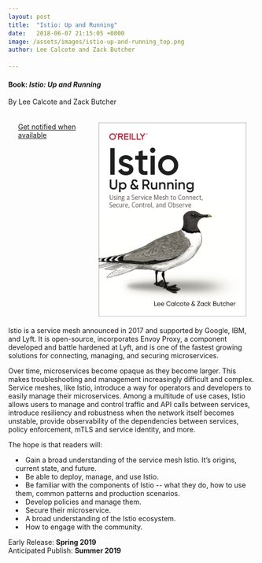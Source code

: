 ```yaml
---
layout: post
title:  "Istio: Up and Running"
date:   2018-06-07 21:15:05 +0000
image: /assets/images/istio-up-and-running_top.png
author: Lee Calcote and Zack Butcher

---
```

<h4> Book: <i>Istio: Up and Running</i></h4>
<p>By Lee Calcote and Zack Butcher</p>

<div style="float:right;padding:20px;"><a href="/assets/images/istio-up-and-running.png"><img class="card" width="300px" src="/assets/images/istio-up-and-running.png" align="right" /></a>
  <a id="home" class="waves-effect waves-dark btn white-text darken-2 l5-light-blue z-depth-4" href="/subscribe">Get notified when available</a>
</div>
Istio is a service mesh announced in 2017 and supported by Google, IBM, and Lyft. It is open-source, incorporates Envoy Proxy, a component developed and battle hardened at Lyft, and is one of the fastest growing solutions for connecting, managing, and securing microservices. 

Over time, microservices become opaque as they become larger. This makes troubleshooting and management increasingly difficult and complex. Service meshes, like Istio, introduce a way for operators and developers to easily manage their microservices. Among a multitude of use cases, Istio allows users to manage and control traffic and API calls between services, introduce resiliency and robustness when the network itself becomes unstable, provide observability of the dependencies between services, policy enforcement, mTLS and service identity, and more.

The hope is that readers will:

<li style="margin-left:15px"> Gain a broad understanding of the service mesh Istio. It’s origins, current state, and future. </li>
<li style="margin-left:15px"> Be able to deploy, manage, and use Istio. </li>
<li style="margin-left:15px"> Be familiar with the components of Istio -- what they do, how to use them, common patterns and production scenarios.</li>
<li style="margin-left:15px"> Develop policies and manage them.</li>
<li style="margin-left:15px"> Secure their microservice.</li>
<li style="margin-left:15px"> A broad understanding of the Istio ecosystem.</li>
<li style="margin-left:15px"> How to engage with the community.</li>

<p>Early Release: <b>Spring 2019</b>
<br />Anticipated Publish: <b>Summer 2019</b></p>